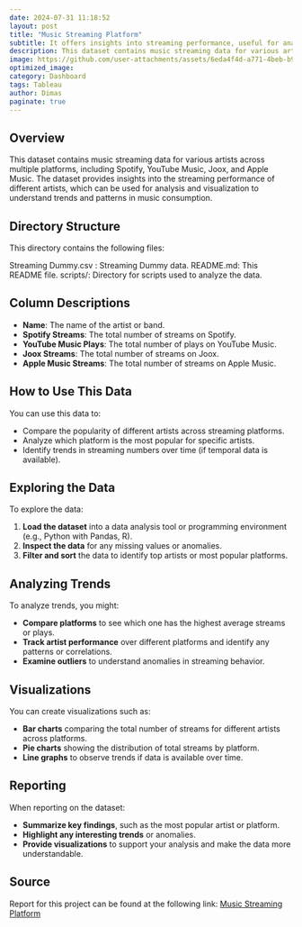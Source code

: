 ```yaml
---
date: 2024-07-31 11:18:52
layout: post
title: "Music Streaming Platform"
subtitle: It offers insights into streaming performance, useful for analyzing music consumption trends and patterns.
description: This dataset contains music streaming data for various artists across multiple platforms, including Spotify, YouTube Music, Joox, and Apple Music. The dataset provides insights into the streaming performance of different artists, which can be used for analysis and visualization to understand trends and patterns in music consumption.
image: https://github.com/user-attachments/assets/6eda4f4d-a771-4beb-b90f-ad6850040601
optimized_image: 
category: Dashboard
tags: Tableau
author: Dimas
paginate: true
---
```


## Overview

This dataset contains music streaming data for various artists across multiple platforms, including Spotify, YouTube Music, Joox, and Apple Music. The dataset provides insights into the streaming performance of different artists, which can be used for analysis and visualization to understand trends and patterns in music consumption.

## Directory Structure

This directory contains the following files:

Streaming Dummy.csv : Streaming Dummy data.
README.md: This README file.
scripts/: Directory for scripts used to analyze the data.

## Column Descriptions

- **Name**: The name of the artist or band.
- **Spotify Streams**: The total number of streams on Spotify.
- **YouTube Music Plays**: The total number of plays on YouTube Music.
- **Joox Streams**: The total number of streams on Joox.
- **Apple Music Streams**: The total number of streams on Apple Music.

## How to Use This Data

You can use this data to:

- Compare the popularity of different artists across streaming platforms.
- Analyze which platform is the most popular for specific artists.
- Identify trends in streaming numbers over time (if temporal data is available).

## Exploring the Data

To explore the data:

1. **Load the dataset** into a data analysis tool or programming environment (e.g., Python with Pandas, R).
2. **Inspect the data** for any missing values or anomalies.
3. **Filter and sort** the data to identify top artists or most popular platforms.

## Analyzing Trends

To analyze trends, you might:

- **Compare platforms** to see which one has the highest average streams or plays.
- **Track artist performance** over different platforms and identify any patterns or correlations.
- **Examine outliers** to understand anomalies in streaming behavior.

## Visualizations

You can create visualizations such as:

- **Bar charts** comparing the total number of streams for different artists across platforms.
- **Pie charts** showing the distribution of total streams by platform.
- **Line graphs** to observe trends if data is available over time.

## Reporting

When reporting on the dataset:

- **Summarize key findings**, such as the most popular artist or platform.
- **Highlight any interesting trends** or anomalies.
- **Provide visualizations** to support your analysis and make the data more understandable.

## Source

Report for this project can be found at the following link:
[Music Streaming Platform](https://public.tableau.com/app/profile/dimas.aditya1967/viz/PlatformAnalysis_17217242726340/Dashboard1)
